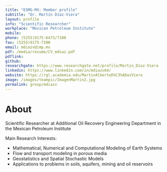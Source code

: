 ```yaml
---
title: "ESMG-MX: Member profile"
subtitle: "Dr. Martín Díaz-Viera"
layout: profile
info: "Scientific Researcher"
workplace: "Mexican Petroleum Institute"
mobile: 
phone: (5255)9175-6473/7100 
fax: (5255)9175-7100 
email: mdiazv@imp.mx
pdf: /media/resume/CV_mdiaz.pdf
pdflink: 
github: 
researchgate: https://www.researchgate.net/profile/Martin_Diaz-Viera
linkedin: https://www.linkedin.com/in/mdiazv64/
website: https://rgl.academia.edu/MartinAlbertoD%C3%ADazViera
image: /images/teampic/ImagenMartin2.jpg
permalink: group/mdiazv
---
```


# About 

Scientific Researcher at Additional Oil Recovery Engineering Department in the Mexican Petroleum Institute

Main Research Interests:
- Mathematical, Numerical and  Computational Modeling of Earth Systems
- Flow and transport modeling in porous media
- Geostatistics and Spatial Stochastic Models 
- Applications to problems in soils, aquifers, mining and oil reservoirs

